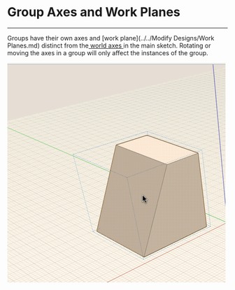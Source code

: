 # Group Axes and Work Planes

----
 

Groups have their own axes and [work plane](../../Modify Designs/Work Planes.md) distinct from the[ world axes ](GUID-B7740DB7-4FE5-4647-8E12-807A80C3BAFD.htm) in the main sketch. Rotating or moving the axes in a group will only affect the instances of the group.

![](Images/GUID-082E6F71-3D28-44C4-86F0-2F30DD9F015D-low.gif)
